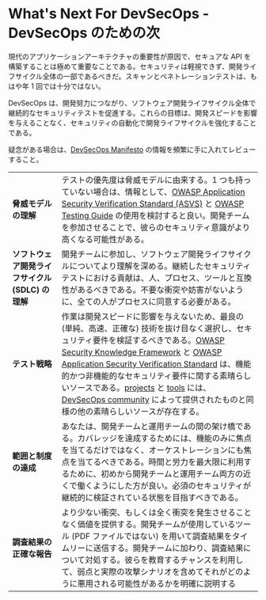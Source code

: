 What's Next For DevSecOps - DevSecOps のための次
=========================

現代のアプリケーションアーキテクチャの重要性が原因で、セキュアな API を構築することは極めて重要なことである。セキュリティは軽視できず、開発ライフサイクル全体の一部であるべきだ。スキャンとペネトレーションテストは、もはや年 1 回では十分ではない。

DevSecOps は、開発努力につながり、ソフトウェア開発ライフサイクル全体で継続的なセキュリティテストを促進する。これらの目標は、開発スピードを影響を与えることなく、セキュリティの自動化で開発ライフサイクルを強化することである。

疑念がある場合は、[DevSecOps Manifesto][1] の情報を頻繁に手に入れてレビューすること。

| | |
|-|-|
| **脅威モデルの理解** | テストの優先度は脅威モデルに由来する。1 つも持っていない場合は、情報として、[OWASP Application Security Verification Standard (ASVS)][2] と [OWASP Testing Guide][3] の使用を検討すると良い。開発チームを参加させることで、彼らのセキュリティ意識がより高くなる可能性がある。 |
| **ソフトウェア開発ライフサイクル (SDLC) の理解** | 開発チームに参加し、ソフトウェア開発ライフサイクルについてより理解を深める。継続したセキュリティテストにおける貢献は、人、プロセス、ツールと互換性があるべきである。不要な衝突や妨害がないように、全ての人がプロセスに同意する必要がある。 |
| **テスト戦略** | 作業は開発スピードに影響を与えないため、最良の (単純、高速、正確な) 技術を抜け目なく選択し、セキュリティ要件を検証するべきである。[OWASP Security Knowledge Framework][4] と [OWASP Application Security Verification Standard][5] は、機能的かつ非機能的なセキュリティ要件に関する素晴らしいソースである。[projects][6] と [tools][7] には、[DevSecOps community][8] によって提供されたものと同様の他の素晴らしいソースが存在する。 |
| **範囲と制度の達成** | あなたは、開発チームと運用チームの間の架け橋である。カバレッジを達成するためには、機能のみに焦点を当てるだけではなく、オーケストレーションにも焦点を当てるべきである。時間と労力を最大限に利用するために、初めから開発チームと運用チーム両方の近くで働くようにした方が良い。必須のセキュリティが継続的に検証されている状態を目指すべきである。 |
| **調査結果の正確な報告** | より少ない衝突、もしくは全く衝突を発生させることなく価値を提供する。開発チームが使用しているツール (PDF ファイルではない) を用いて調査結果をタイムリーに送信する。開発チームに加わり、調査結果について対処する。彼らを教育するチャンスを利用して、弱点と実際の攻撃シナリオを含めてそれがどのように悪用される可能性があるかを明確に説明する |

[1]: https://www.devsecops.org/
[2]: https://www.owasp.org/index.php/Category:OWASP_Application_Security_Verification_Standard_Project
[3]: https://www.owasp.org/index.php/OWASP_Testing_Project
[4]: https://www.owasp.org/index.php/OWASP_Security_Knowledge_Framework
[5]: https://www.owasp.org/index.php/Category:OWASP_Application_Security_Verification_Standard_Project
[6]: http://devsecops.github.io/
[7]: https://github.com/devsecops/awesome-devsecops
[8]: http://devsecops.org
